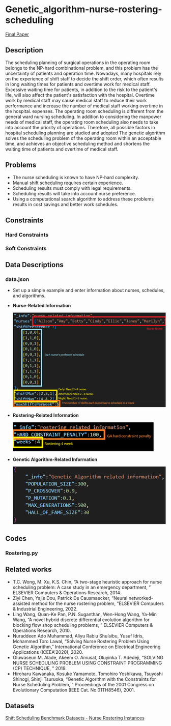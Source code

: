# Genetic_algorithm-nurse-rostering-scheduling
[Final Paper]()
## Description
The scheduling planning of surgical operations in the operating room belongs to the NP-hard combinational problem, and this problem has the uncertainty of patients and operation time. Nowadays, many hospitals rely on the experience of shift staff to decide the shift order, which often results in long waiting times for patients and overtime work for medical staff. Excessive waiting time for patients, in addition to the risk to the patient's life, will also affect the patient's satisfaction with the hospital. Overtime work by medical staff may cause medical staff to reduce their work performance and increase the number of medical staff working overtime in the hospital. expenses.
The operating room scheduling is different from the general ward nursing scheduling. In addition to considering the manpower needs of medical staff, the operating room scheduling also needs to take into account the priority of operations. Therefore, all possible factors in hospital scheduling planning are studied and adopted The genetic algorithm solves the scheduling problem of the operating room within an acceptable time, and achieves an objective scheduling method and shortens the waiting time of patients and overtime of medical staff.

## Problems
* The nurse scheduling is known to have NP-hard complexity.
* Manual shift scheduling requires certain experience.
* Scheduling results must comply with legal requirements.
* Scheduling results will take into account nurse preference.
* Using a computational search algorithm to address these problems results in cost savings and better work schedules.

## Constraints
### Hard Constraints
### Soft Constraints

## Data Descriptions
### data.json
* Set up a simple example and enter information about nurses, schedules, and algorithms.
* **Nurse-Related Information**

  ![](./readme_img/nurse_related.png)

* **Rostering-Related Information**

  ![](./readme_img/rostering_related.png)

* **Genetic Algorithm-Related Information**

  ![](./readme_img/GA_related.png)

## Codes
### Rostering.py

## Related works
* T.C. Wong, M. Xu, K.S. Chin, “A two-stage heuristic approach for nurse scheduling problem: A case study in an emergency department, ” ELSEVIER Computers & Operations Research, 2014.
* Ziyi Chen, Yajie Dou, Patrick De Causmaecker, “Neural networked-assisted method for the nurse rostering problem, ”ELSEVIER Computers & Industrial Engineering, 2022.
* Ling Wang, Quan-Ke Pan, P.N. Suganthan, Wen-Hong Wang, Ya-Min Wang, “A novel hybrid discrete differential evolution algorithm for blocking flow shop scheduling problems, ” ELSEVIER Computers & Operations Research, 2010.
* Nuraddeen Ado Muhammad, Aliyu Rabiu Shu’aibu, Yusuf Idris, Mohammed Toro Lawal, “Solving Nurse Rostering Problem Using Genetic Algorithm,” International Conference on Electrical Engineering Applications (ICEEA'2020), 2020.
* Oluwaseun M. Alade, Akeem O. Amusat, Oluyinka T. Adedeji, “SOLVING NURSE SCHEDULING PROBLEM USING CONSTRAINT PROGRAMMING (CP) TECHNIQUE, ” 2019.
* Hiroharu Kawanaka, Kosuke Yamamoto, Tomohiro Yoshikawa, Tsuyoshi Shinogi, Shinji Tsuruoka, “Genetic Algorithm with the Constraints for Nurse Scheduling Problem, ” Proceedings of the 2001 Congress on Evolutionary Computation (IEEE Cat. No.01TH8546), 2001.

## Datasets
[Shift Scheduling Benchmark Datasets - Nurse Rostering Instances](http://www.schedulingbenchmarks.org/nrp/instances1_24.html)





